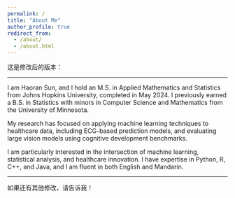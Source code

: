 ```yaml
---
permalink: /
title: "About Me"
author_profile: true
redirect_from: 
  - /about/
  - /about.html
---
```


这是修改后的版本：

---

I am Haoran Sun, and I hold an M.S. in Applied Mathematics and Statistics from Johns Hopkins University, completed in May 2024. I previously earned a B.S. in Statistics with minors in Computer Science and Mathematics from the University of Minnesota.

My research has focused on applying machine learning techniques to healthcare data, including ECG-based prediction models, and evaluating large vision models using cognitive development benchmarks.

I am particularly interested in the intersection of machine learning, statistical analysis, and healthcare innovation. I have expertise in Python, R, C++, and Java, and I am fluent in both English and Mandarin.

---

如果还有其他修改，请告诉我！


